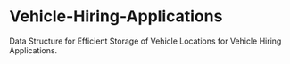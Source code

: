 # Vehicle-Hiring-Applications
Data Structure for Efficient Storage of Vehicle Locations for Vehicle Hiring Applications.
